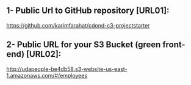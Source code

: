 ## 1- Public Url to GitHub repository [URL01]:

   https://github.com/karimfarahat/cdond-c3-projectstarter

## 2- Public URL for your S3 Bucket (green front-end) [URL02]:

   http://udapeople-be4db58.s3-website-us-east-1.amazonaws.com/#/employees
